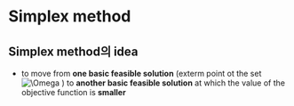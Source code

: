 # Simplex method
## Simplex method의 idea
- to move from **one basic feasible solution** (exterm point ot the set <img src="https://latex.codecogs.com/svg.image?\Omega&space;" title="\Omega " /> ) to **another basic feasible solution** at which the value of the objective function is **smaller**
